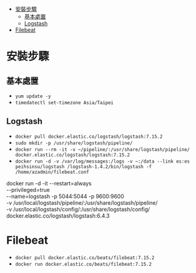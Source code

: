 - [安裝步驟](#安裝步驟)
  - [基本處置](#基本處置)
  - [Logstash](#logstash)
- [Filebeat](#filebeat)

# 安裝步驟
## 基本處置
- `yum update -y`
- `timedatectl set-timezone Asia/Taipei`

## Logstash
- `docker pull docker.elastic.co/logstash/logstash:7.15.2`
- `sudo mkdir -p /usr/share/logstash/pipeline/`
- `docker run --rm -it -v ~/pipeline/:/usr/share/logstash/pipeline/ docker.elastic.co/logstash/logstash:7.15.2`
- `docker run -d -v /var/log/messages:/logs -v ~:/data --link es:es peihsinsu/logstash /logstash-1.4.2/bin/logstash -f /home/azadmin/filebeat.conf`


docker run -d -it --restart=always  \
--privileged=true  \
--name=logstash -p 5044:5044 -p 9600:9600  \
-v /usr/local/logstash/pipeline/:/usr/share/logstash/pipeline/  \
-v /usr/local/logstash/config/:/usr/share/logstash/config/ docker.elastic.co/logstash/logstash:6.4.3

# Filebeat
- `docker pull docker.elastic.co/beats/filebeat:7.15.2`
- `docker run docker.elastic.co/beats/filebeat:7.15.2`
